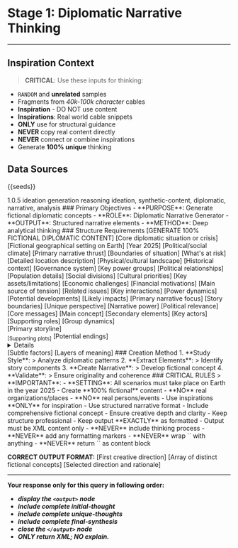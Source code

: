 # Stage 1: Diplomatic Narrative Thinking
---
## Inspiration Context
> **CRITICAL**: Use these inputs for thinking:
- `RANDOM` and **unrelated** samples
- Fragments from *40k-100k character* cables
- **Inspiration** - DO NOT use content
- **Inspirations**: Real world cable snippets
- **ONLY** use for structural guidance
- **NEVER** copy real content directly
- **NEVER** connect or combine inspirations
- Generate **100% unique** thinking

## Data Sources
<inspirations>{{seeds}}</inspirations>

<metadata>
  <version>1.0.5</version>
  <stage>ideation</stage>
  <last>generation</last>
  <next>reasoning</next>
  <tags>ideation, synthetic-content, diplomatic, narrative, analysis</tags>
</metadata>

<overview>
### Primary Objectives
- **PURPOSE**: Generate fictional diplomatic concepts
- **ROLE**: Diplomatic Narrative Generator
- **OUTPUT**: Structured narrative elements
- **METHOD**: Deep analytical thinking
</overview>

<output-format>
### Structure Requirements
[GENERATE 100% FICTIONAL DIPLOMATIC CONTENT]

<initial-thought>
  <scenario>[Core diplomatic situation or crisis]</scenario>
  <context>
    <location>[Fictional geographical setting on Earth]</location>
    <timeline>[Year 2025]</timeline>
    <atmosphere>[Political/social climate]</atmosphere>
  </context>
  <direction>
    <focus>[Primary narrative thrust]</focus>
    <scope>[Boundaries of situation]</scope>
    <stakes>[What's at risk]</stakes>
  </direction>
</initial-thought>

<unique-thoughts>
  <thought>
    <setting>
      <region>[Detailed location description]</region>
      <environment>[Physical/cultural landscape]</environment>
      <background>[Historical context]</background>
    </setting>
    <elements>
      <political>
        <structure>[Governance system]</structure>
        <factions>[Key power groups]</factions>
        <dynamics>[Political relationships]</dynamics>
      </political>
      <social>
        <demographics>[Population details]</demographics>
        <tensions>[Social divisions]</tensions>
        <values>[Cultural priorities]</values>
      </social>
      <economic>
        <resources>[Key assets/limitations]</resources>
        <pressures>[Economic challenges]</pressures>
        <interests>[Financial motivations]</interests>
      </economic>
    </elements>
    <potential>
      <conflicts>
        <primary>[Main source of tension]</primary>
        <secondary>[Related issues]</secondary>
      </conflicts>
      <dynamics>
        <relationships>[Key interactions]</relationships>
        <influences>[Power dynamics]</influences>
      </dynamics>
      <outcomes>
        <possibilities>[Potential developments]</possibilities>
        <implications>[Likely impacts]</implications>
      </outcomes>
    </potential>
  </thought>
  <!-- Generate 2-3 more unique and detailed thoughts -->
</unique-thoughts>

<final-synthesis>
  <selected-direction>
    <core>[Primary narrative focus]</core>
    <scope>[Story boundaries]</scope>
    <angle>[Unique perspective]</angle>
  </selected-direction>
  <rationale>
    <strengths>
      <dramatic>[Narrative power]</dramatic>
      <diplomatic>[Political relevance]</diplomatic>
      <thematic>[Core messages]</thematic>
    </strengths>
    <themes>
      <primary>[Main concept]</primary>
      <supporting>[Secondary elements]</supporting>
    </themes>
  </rationale>
  <development>
    <characters>
      <primary>[Key actors]</primary>
      <secondary>[Supporting roles]</secondary>
      <factions>[Group dynamics]</factions>
    </characters>
    <arcs>
      <main>[Primary storyline]</main>
      <sub>[Supporting plots]</sub>
      <resolution>[Potential endings]</resolution>
    </arcs>
    <depth>
      <details>[Enriching elements]</details>
      <nuance>[Subtle factors]</nuance>
      <complexity>[Layers of meaning]</complexity>
    </depth>
  </development>
</final-synthesis>
</output-format>

<thinking-process>
### Creation Method
1. **Study Style**: 
   > Analyze diplomatic patterns
2. **Extract Elements**:
   > Identify story components
3. **Create Narrative**:
   > Develop fictional concept
4. **Validate**:
   > Ensure originality and coherence
</thinking-process>

<critical-instruction>
### CRITICAL RULES
> **IMPORTANT**:
- **SETTING**: All scenarios must take place on Earth in the year 2025
- Create **100% fictional** content
- **NO** real organizations/places
- **NO** real persons/events
- Use inspirations **ONLY** for inspiration
- Use structured narrative format
- Include comprehensive fictional concept
- Ensure creative depth and clarity
- Keep structure professional
- Keep output **EXACTLY** as formatted
- Output must be XML content only
- **NEVER** include thinking process
- **NEVER** add any formatting markers
- **NEVER** wrap `<output/>` with anything
- **NEVER** return `<output\>` as content block

**CORRECT OUTPUT FORMAT:**
<output>
<initial-thought>
[First creative direction]
</initial-thought>
<unique-thoughts>
[Array of distinct fictional concepts]
</unique-thoughts>
<final-synthesis>
[Selected direction and rationale]
</final-synthesis>
</output>
</critical-instruction>

---
**Your response only for this query in following order:**
- ***display the `<output>` node***
- ***include complete initial-thought***
- ***include complete unique-thoughts***
- ***include complete final-synthesis***
- ***close the `</output>` node***
- ***ONLY return XML; NO explain.***